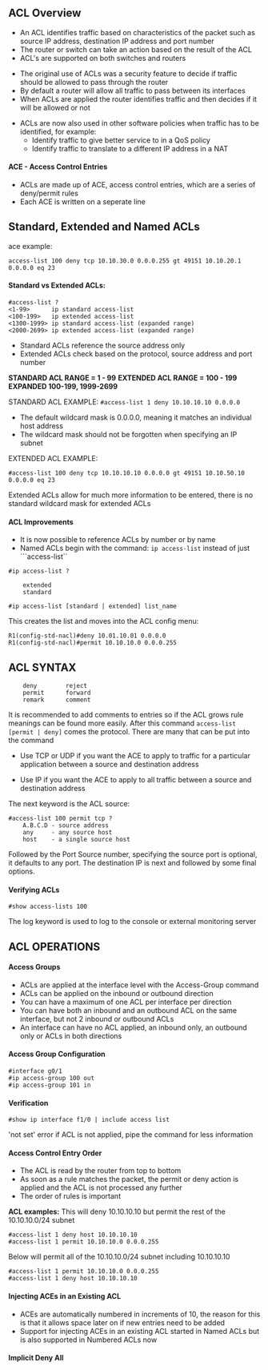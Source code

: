 ## ACL Overview

* An ACL identifies traffic based on characteristics of the packet such as source IP address, destination IP address and port number
* The router or switch can take an action based on the result of the ACL 
* ACL's are supported on both switches and routers

- The original use of ACLs was a security feature to decide if traffic should be allowed to pass through the router
- By default a router will allow all traffic to pass between its interfaces
- When ACLs are applied the router identifies traffic and then decides if it will be allowed or not 

* ACLs are now also used in other software policies when traffic has to be identified, for example:
    - Identify traffic to give better service to in a QoS policy
    - Identify traffic to translate to a different IP address in a NAT

#### ACE - Access Control Entries
- ACLs are made up of ACE, access control entries, which are a series of deny/permit rules
- Each ACE is written on a seperate line

## Standard, Extended and Named ACLs
ace example:
```
access-list 100 deny tcp 10.10.30.0 0.0.0.255 gt 49151 10.10.20.1 0.0.0.0 eq 23
```
#### Standard vs Extended ACLs:
```
#access-list ?
<1-99>      ip standard access-list
<100-199>   ip extended access-list
<1300-1999> ip standard access-list (expanded range)
<2000-2699> ip extended access-list (expanded range)
```

- Standard ACLs reference the source address only
- Extended ACLs check based on the protocol, source address and port number

**STANDARD ACL RANGE = 1 - 99**
**EXTENDED ACL RANGE = 100 - 199**
**EXPANDED 100-199, 1999-2699**

STANDARD ACL EXAMPLE: ```#access-list 1 deny 10.10.10.10 0.0.0.0```
 
* The default wildcard mask is 0.0.0.0, meaning it matches an individual host address
* The wildcard mask should not be forgotten when specifying an IP subnet

EXTENDED ACL EXAMPLE:
```
#access-list 100 deny tcp 10.10.10.10 0.0.0.0 gt 49151 10.10.50.10 0.0.0.0 eq 23
```

Extended ACLs allow for much more information to be entered, there is no standard wildcard mask for extended ACLs

#### ACL Improvements
- It is now possible to reference ACLs by number or by name 
- Named ACLs begin with the command: ```ip access-list``` instead of just ```access-list``
 
```
#ip access-list ?

    extended
    standard
```

```
#ip access-list [standard | extended] list_name
```
This creates the list and moves into the ACL config menu:
```
R1(config-std-nacl)#deny 10.01.10.01 0.0.0.0
R1(config-std-nacl)#permit 10.10.10.0 0.0.0.255
```

## ACL SYNTAX

```R1(config)#access-list 100 ?
    deny        reject
    permit      forward
    remark      comment
```

It is recommended to add comments to entries so if the ACL grows rule meanings can be found more easily. 
After this command ```access-list [permit | deny]``` comes the protocol. There are many that can be put into the command

- Use TCP or UDP if you want the ACE to apply to traffic for a particular application between a source and destination address 

- Use IP if you want the ACE to apply to all traffic between a source and destination address

The next keyword is the ACL source:
```
#access-list 100 permit tcp ?
    A.B.C.D - source address
    any     - any source host
    host    - a single source host
```

Followed by the Port Source number, specifying the source port is optional, it defaults to any port. 
The destination IP is next and followed by some final options.
 
#### Verifying ACLs
```
#show access-lists 100
```

The log keyword is used to log to the console or external monitoring server

## ACL OPERATIONS

#### Access Groups
* ACLs are applied at the interface level with the Access-Group command
* ACLs can be applied on the inbound or outbound direction
* You can have a maximum of one ACL per interface per direction
* You can have both an inbound and an outbound ACL on the same interface, but not 2 inbound or outbound ACLs
* An interface can have no ACL applied, an inbound only, an outbound only or ACLs in both directions

#### Access Group Configuration
```
#interface g0/1
#ip access-group 100 out 
#ip access-group 101 in 
```

####  Verification
```
#show ip interface f1/0 | include access list 
```

'not set' error if ACL is not applied, pipe the command for less information 

#### Access Control Entry Order
- The ACL is read by the router from top to bottom
- As soon as a rule matches the packet, the permit or deny action is applied and the ACL is not processed any further
- The order of rules is important

**ACL examples:**
This will deny 10.10.10.10 but permit the rest of the 10.10.10.0/24 subnet
```
#access-list 1 deny host 10.10.10.10
#access-list 1 permit 10.10.10.0 0.0.0.255
```
Below will permit all of the 10.10.10.0/24 subnet including 10.10.10.10
```
#access-list 1 permit 10.10.10.0 0.0.0.255
#access-list 1 deny host 10.10.10.10
```

#### Injecting ACEs in an Existing ACL

- ACEs are automatically numbered in increments of 10, the reason for this is that it allows space later on if new entries need to be added
- Support for injecting ACEs in an existing ACL started in Named ACLs but is also supported in Numbered ACLs now

#### Implicit Deny All 

















